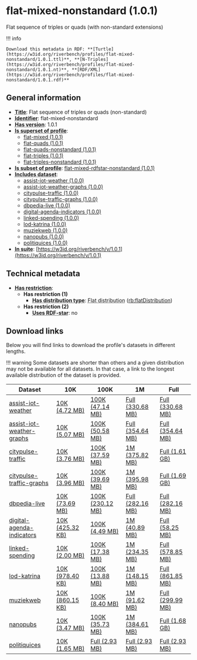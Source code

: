 # flat-mixed-nonstandard (1.0.1)

Flat sequence of triples or quads (with non-standard extensions)

!!! info

    Download this metadata in RDF: **[Turtle](https://w3id.org/riverbench/profiles/flat-mixed-nonstandard/1.0.1.ttl)**, **[N-Triples](https://w3id.org/riverbench/profiles/flat-mixed-nonstandard/1.0.1.nt)**, **[RDF/XML](https://w3id.org/riverbench/profiles/flat-mixed-nonstandard/1.0.1.rdf)**



## General information

- **<abbr title="A name given to the resource.">Title</abbr>**: Flat sequence of triples or quads (non-standard)
- **<abbr title="An unambiguous reference to the resource within a given context.">Identifier</abbr>**: flat-mixed-nonstandard
- **<abbr title="Version tag of an artifact">Has version</abbr>**: 1.0.1
- **<abbr title="Indicates that this profile contains all datasets of the other profile">Is superset of profile</abbr>**: 
    - [flat-mixed (1.0.1)](https://w3id.org/riverbench/profiles/flat-mixed/1.0.1)
    - [flat-quads (1.0.1)](https://w3id.org/riverbench/profiles/flat-quads/1.0.1)
    - [flat-quads-nonstandard (1.0.1)](https://w3id.org/riverbench/profiles/flat-quads-nonstandard/1.0.1)
    - [flat-triples (1.0.1)](https://w3id.org/riverbench/profiles/flat-triples/1.0.1)
    - [flat-triples-nonstandard (1.0.1)](https://w3id.org/riverbench/profiles/flat-triples-nonstandard/1.0.1)
- **<abbr title="Indicates that this profile's datasets are all in the other profile">Is subset of profile</abbr>**: [flat-mixed-rdfstar-nonstandard (1.0.1)](https://w3id.org/riverbench/profiles/flat-mixed-rdfstar-nonstandard/1.0.1)
- **<abbr title="Indicates which datasets are included in the profile">Includes dataset</abbr>**: 
    - [assist-iot-weather (1.0.0)](https://w3id.org/riverbench/datasets/assist-iot-weather/1.0.0)
    - [assist-iot-weather-graphs (1.0.0)](https://w3id.org/riverbench/datasets/assist-iot-weather-graphs/1.0.0)
    - [citypulse-traffic (1.0.0)](https://w3id.org/riverbench/datasets/citypulse-traffic/1.0.0)
    - [citypulse-traffic-graphs (1.0.0)](https://w3id.org/riverbench/datasets/citypulse-traffic-graphs/1.0.0)
    - [dbpedia-live (1.0.0)](https://w3id.org/riverbench/datasets/dbpedia-live/1.0.0)
    - [digital-agenda-indicators (1.0.0)](https://w3id.org/riverbench/datasets/digital-agenda-indicators/1.0.0)
    - [linked-spending (1.0.0)](https://w3id.org/riverbench/datasets/linked-spending/1.0.0)
    - [lod-katrina (1.0.0)](https://w3id.org/riverbench/datasets/lod-katrina/1.0.0)
    - [muziekweb (1.0.0)](https://w3id.org/riverbench/datasets/muziekweb/1.0.0)
    - [nanopubs (1.0.0)](https://w3id.org/riverbench/datasets/nanopubs/1.0.0)
    - [politiquices (1.0.0)](https://w3id.org/riverbench/datasets/politiquices/1.0.0)
- **<abbr title="Indicates the benchmark suite to which a dataset or profile belongs">In suite</abbr>**: [https://w3id.org/riverbench/v/1.0.1](https://w3id.org/riverbench/v/1.0.1)

## Technical metadata

- **<abbr title="Has profile restriction. The restrictions are joined with the AND operator.">Has restriction</abbr>**: 
    - **Has restriction (1)**    
        - **<abbr title="Indicates the type of RiverBench dataset distribution">Has distribution type</abbr>**: <abbr title="The dataset is distributed as a single flat file.">Flat distribution</abbr> ([rb:flatDistribution](https://w3id.org/riverbench/schema/metadata#flatDistribution))
    - **Has restriction (2)**    
        - **<abbr title="Whether the dataset uses RDF-star features.">Uses RDF-star</abbr>**: no


## Download links

Below you will find links to download the profile's datasets in different lengths.

!!! warning
    Some datasets are shorter than others and a given distribution may not be available for all datasets.
    In that case, a link to the longest available distribution of the dataset is provided.

Dataset | 10K | 100K | 1M | Full
--- | --- | --- | --- | ---
[assist-iot-weather](https://w3id.org/riverbench/datasets/assist-iot-weather/1.0.0) | [10K (4.72 MB)](https://w3id.org/riverbench/datasets/assist-iot-weather/1.0.0/files/flat_10K.nt.gz) | [100K (47.14 MB)](https://w3id.org/riverbench/datasets/assist-iot-weather/1.0.0/files/flat_100K.nt.gz) | [Full (330.68 MB)](https://w3id.org/riverbench/datasets/assist-iot-weather/1.0.0/files/flat_full.nt.gz) | [Full (330.68 MB)](https://w3id.org/riverbench/datasets/assist-iot-weather/1.0.0/files/flat_full.nt.gz)
[assist-iot-weather-graphs](https://w3id.org/riverbench/datasets/assist-iot-weather-graphs/1.0.0) | [10K (5.07 MB)](https://w3id.org/riverbench/datasets/assist-iot-weather-graphs/1.0.0/files/flat_10K.nq.gz) | [100K (50.58 MB)](https://w3id.org/riverbench/datasets/assist-iot-weather-graphs/1.0.0/files/flat_100K.nq.gz) | [Full (354.64 MB)](https://w3id.org/riverbench/datasets/assist-iot-weather-graphs/1.0.0/files/flat_full.nq.gz) | [Full (354.64 MB)](https://w3id.org/riverbench/datasets/assist-iot-weather-graphs/1.0.0/files/flat_full.nq.gz)
[citypulse-traffic](https://w3id.org/riverbench/datasets/citypulse-traffic/1.0.0) | [10K (3.76 MB)](https://w3id.org/riverbench/datasets/citypulse-traffic/1.0.0/files/flat_10K.nt.gz) | [100K (37.59 MB)](https://w3id.org/riverbench/datasets/citypulse-traffic/1.0.0/files/flat_100K.nt.gz) | [1M (375.82 MB)](https://w3id.org/riverbench/datasets/citypulse-traffic/1.0.0/files/flat_1M.nt.gz) | [Full (1.61 GB)](https://w3id.org/riverbench/datasets/citypulse-traffic/1.0.0/files/flat_full.nt.gz)
[citypulse-traffic-graphs](https://w3id.org/riverbench/datasets/citypulse-traffic-graphs/1.0.0) | [10K (3.96 MB)](https://w3id.org/riverbench/datasets/citypulse-traffic-graphs/1.0.0/files/flat_10K.nq.gz) | [100K (39.69 MB)](https://w3id.org/riverbench/datasets/citypulse-traffic-graphs/1.0.0/files/flat_100K.nq.gz) | [1M (395.98 MB)](https://w3id.org/riverbench/datasets/citypulse-traffic-graphs/1.0.0/files/flat_1M.nq.gz) | [Full (1.69 GB)](https://w3id.org/riverbench/datasets/citypulse-traffic-graphs/1.0.0/files/flat_full.nq.gz)
[dbpedia-live](https://w3id.org/riverbench/datasets/dbpedia-live/1.0.0) | [10K (73.69 MB)](https://w3id.org/riverbench/datasets/dbpedia-live/1.0.0/files/flat_10K.nt.gz) | [100K (230.12 MB)](https://w3id.org/riverbench/datasets/dbpedia-live/1.0.0/files/flat_100K.nt.gz) | [Full (282.16 MB)](https://w3id.org/riverbench/datasets/dbpedia-live/1.0.0/files/flat_full.nt.gz) | [Full (282.16 MB)](https://w3id.org/riverbench/datasets/dbpedia-live/1.0.0/files/flat_full.nt.gz)
[digital-agenda-indicators](https://w3id.org/riverbench/datasets/digital-agenda-indicators/1.0.0) | [10K (425.32 KB)](https://w3id.org/riverbench/datasets/digital-agenda-indicators/1.0.0/files/flat_10K.nt.gz) | [100K (4.49 MB)](https://w3id.org/riverbench/datasets/digital-agenda-indicators/1.0.0/files/flat_100K.nt.gz) | [1M (40.89 MB)](https://w3id.org/riverbench/datasets/digital-agenda-indicators/1.0.0/files/flat_1M.nt.gz) | [Full (58.25 MB)](https://w3id.org/riverbench/datasets/digital-agenda-indicators/1.0.0/files/flat_full.nt.gz)
[linked-spending](https://w3id.org/riverbench/datasets/linked-spending/1.0.0) | [10K (2.00 MB)](https://w3id.org/riverbench/datasets/linked-spending/1.0.0/files/flat_10K.nt.gz) | [100K (17.38 MB)](https://w3id.org/riverbench/datasets/linked-spending/1.0.0/files/flat_100K.nt.gz) | [1M (234.35 MB)](https://w3id.org/riverbench/datasets/linked-spending/1.0.0/files/flat_1M.nt.gz) | [Full (578.85 MB)](https://w3id.org/riverbench/datasets/linked-spending/1.0.0/files/flat_full.nt.gz)
[lod-katrina](https://w3id.org/riverbench/datasets/lod-katrina/1.0.0) | [10K (978.40 KB)](https://w3id.org/riverbench/datasets/lod-katrina/1.0.0/files/flat_10K.nt.gz) | [100K (13.88 MB)](https://w3id.org/riverbench/datasets/lod-katrina/1.0.0/files/flat_100K.nt.gz) | [1M (148.15 MB)](https://w3id.org/riverbench/datasets/lod-katrina/1.0.0/files/flat_1M.nt.gz) | [Full (861.85 MB)](https://w3id.org/riverbench/datasets/lod-katrina/1.0.0/files/flat_full.nt.gz)
[muziekweb](https://w3id.org/riverbench/datasets/muziekweb/1.0.0) | [10K (860.15 KB)](https://w3id.org/riverbench/datasets/muziekweb/1.0.0/files/flat_10K.nt.gz) | [100K (8.40 MB)](https://w3id.org/riverbench/datasets/muziekweb/1.0.0/files/flat_100K.nt.gz) | [1M (91.62 MB)](https://w3id.org/riverbench/datasets/muziekweb/1.0.0/files/flat_1M.nt.gz) | [Full (299.99 MB)](https://w3id.org/riverbench/datasets/muziekweb/1.0.0/files/flat_full.nt.gz)
[nanopubs](https://w3id.org/riverbench/datasets/nanopubs/1.0.0) | [10K (3.47 MB)](https://w3id.org/riverbench/datasets/nanopubs/1.0.0/files/flat_10K.nq.gz) | [100K (35.73 MB)](https://w3id.org/riverbench/datasets/nanopubs/1.0.0/files/flat_100K.nq.gz) | [1M (384.61 MB)](https://w3id.org/riverbench/datasets/nanopubs/1.0.0/files/flat_1M.nq.gz) | [Full (1.68 GB)](https://w3id.org/riverbench/datasets/nanopubs/1.0.0/files/flat_full.nq.gz)
[politiquices](https://w3id.org/riverbench/datasets/politiquices/1.0.0) | [10K (1.65 MB)](https://w3id.org/riverbench/datasets/politiquices/1.0.0/files/flat_10K.nt.gz) | [Full (2.93 MB)](https://w3id.org/riverbench/datasets/politiquices/1.0.0/files/flat_full.nt.gz) | [Full (2.93 MB)](https://w3id.org/riverbench/datasets/politiquices/1.0.0/files/flat_full.nt.gz) | [Full (2.93 MB)](https://w3id.org/riverbench/datasets/politiquices/1.0.0/files/flat_full.nt.gz)